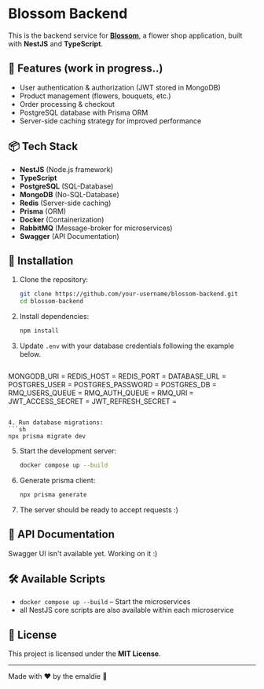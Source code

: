 # Blossom Backend

This is the backend service for [**Blossom**](https://github.com/emaldie/blossom-frontend), a flower shop application, built with **NestJS** and **TypeScript**.

## 🚀 Features (work in progress..)
- User authentication & authorization (JWT stored in MongoDB)
- Product management (flowers, bouquets, etc.)
- Order processing & checkout
- PostgreSQL database with Prisma ORM
- Server-side caching strategy for improved performance 

## 📦 Tech Stack
- **NestJS** (Node.js framework)
- **TypeScript**
- **PostgreSQL** (SQL-Database)
- **MongoDB** (No-SQL-Database)
- **Redis** (Server-side caching)
- **Prisma** (ORM)
- **Docker** (Containerization)
- **RabbitMQ** (Message-broker for microservices)
- **Swagger** (API Documentation)

## 🔧 Installation
1. Clone the repository:
   ```sh
   git clone https://github.com/your-username/blossom-backend.git
   cd blossom-backend
   ```

2. Install dependencies:
   ```sh
   npm install
   ```

3. Update `.env` with your database credentials following the example below.
   ```sh
  MONGODB_URI = 
  REDIS_HOST =
  REDIS_PORT =
  DATABASE_URL = 
  POSTGRES_USER =
  POSTGRES_PASSWORD =
  POSTGRES_DB =
  RMQ_USERS_QUEUE =
  RMQ_AUTH_QUEUE =
  RMQ_URI =
  JWT_ACCESS_SECRET =
  JWT_REFRESH_SECRET =
   ```

4. Run database migrations:
   ```sh
   npx prisma migrate dev
   ```

5. Start the development server:
   ```sh
   docker compose up --build
   ```

6. Generate prisma client:
   ```sh
   npx prisma generate
   ```

7. The server should be ready to accept requests :)   

## 📖 API Documentation
Swagger UI isn't available yet. Working on it :)
<!-- ```
http://localhost:3000/api
``` -->

## 🛠 Available Scripts
- `docker compose up --build` – Start the microservices
- all NestJS core scripts are also available within each microservice

## 📝 License
This project is licensed under the **MIT License**.

---
Made with ❤️ by the emaldie 🌸